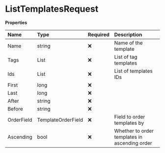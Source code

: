 # ListTemplatesRequest

**Properties**

| Name       | Type               | Required | Description                                   |
| :--------- | :----------------- | :------- | :-------------------------------------------- |
| Name       | string             | ❌       | Name of the template                          |
| Tags       | List<string>       | ❌       | List of tag templates                         |
| Ids        | List<string>       | ❌       | List of templates IDs                         |
| First      | long               | ❌       |                                               |
| Last       | long               | ❌       |                                               |
| After      | string             | ❌       |                                               |
| Before     | string             | ❌       |                                               |
| OrderField | TemplateOrderField | ❌       | Field to order templates by                   |
| Ascending  | bool               | ❌       | Whether to order templates in ascending order |
